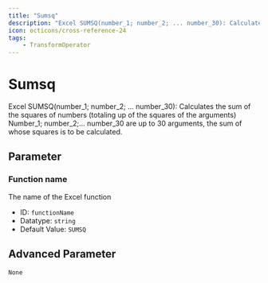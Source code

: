 ```yaml
---
title: "Sumsq"
description: "Excel SUMSQ(number_1; number_2; ... number_30): Calculates the sum of the squares of numbers (totaling up of the squares of the arguments) Number_1; number_2;... number_30 are up to 30 arguments, the sum of whose squares is to be calculated."
icon: octicons/cross-reference-24
tags: 
    - TransformOperator
---
```

# Sumsq
<!-- This file was generated - DO NOT CHANGE IT MANUALLY -->



Excel SUMSQ(number_1; number_2; ... number_30): Calculates the sum of the squares of numbers (totaling up of the squares of the arguments) Number_1; number_2;... number_30 are up to 30 arguments, the sum of whose squares is to be calculated.

## Parameter

### Function name

The name of the Excel function

- ID: `functionName`
- Datatype: `string`
- Default Value: `SUMSQ`





## Advanced Parameter

`None`